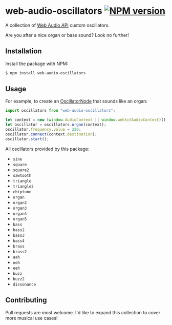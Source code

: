 # web-audio-oscillators [![NPM version](http://img.shields.io/npm/v/web-audio-oscillators.svg?style=flat-square)](https://www.npmjs.com/package/web-audio-oscillators)

A collection of [Web Audio API](https://developer.mozilla.org/en-US/docs/Web/API/Web_Audio_API) custom oscillators.

Are you after a nice organ or bass sound? Look no further!

## Installation

Install the package with NPM:

```bash
$ npm install web-audio-oscillators
```

## Usage

For example, to create an [OscillatorNode](https://developer.mozilla.org/en-US/docs/Web/API/OscillatorNode) that sounds like an organ:

```javascript
import oscillators from "web-audio-oscillators";

let context = new (window.AudioContext || window.webkitAudioContext)();
let oscillator = oscillators.organ(context);
oscillator.frequency.value = 220;
oscillator.connect(context.destination);
oscillator.start();
```

All oscillators provided by this package:

- `sine`
- `square`
- `square2`
- `sawtooth`
- `triangle`
- `triangle2`
- `chiptune`
- `organ`
- `organ2`
- `organ3`
- `organ4`
- `organ5`
- `bass`
- `bass2`
- `bass3`
- `bass4`
- `brass`
- `brass2`
- `aah`
- `ooh`
- `eeh`
- `buzz`
- `buzz2`
- `dissonance`

## Contributing

Pull requests are most welcome. I'd like to expand this collection to cover more musical use cases!
